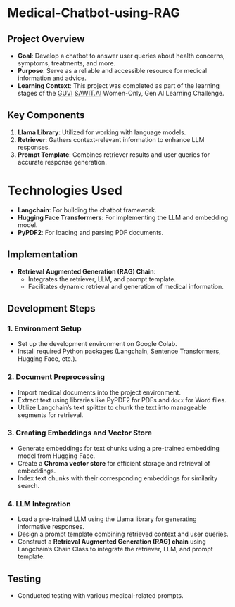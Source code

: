 # Medical-Chatbot-using-RAG

## Project Overview

- **Goal**: Develop a chatbot to answer user queries about health concerns, symptoms, treatments, and more.
- **Purpose**: Serve as a reliable and accessible resource for medical information and advice.
- **Learning Context**: This project was completed as part of the learning stages of the [GUVI](https://www.guvi.in/) [SAWIT.AI](https://sawitnetwork.com/sawit-ai) Women-Only, Gen AI Learning Challenge.
  
## Key Components

1. **Llama Library**: Utilized for working with language models.
2. **Retriever**: Gathers context-relevant information to enhance LLM responses.
3. **Prompt Template**: Combines retriever results and user queries for accurate response generation.

# Technologies Used

- **Langchain**: For building the chatbot framework.
- **Hugging Face Transformers**: For implementing the LLM and embedding model.
- **PyPDF2**: For loading and parsing PDF documents.

## Implementation

- **Retrieval Augmented Generation (RAG) Chain**:
  - Integrates the retriever, LLM, and prompt template.
  - Facilitates dynamic retrieval and generation of medical information.
 
## Development Steps

### 1. Environment Setup
- Set up the development environment on Google Colab.
- Install required Python packages (Langchain, Sentence Transformers, Hugging Face, etc.).

### 2. Document Preprocessing
- Import medical documents into the project environment.
- Extract text using libraries like PyPDF2 for PDFs and `docx` for Word files.
- Utilize Langchain’s text splitter to chunk the text into manageable segments for retrieval.

### 3. Creating Embeddings and Vector Store
- Generate embeddings for text chunks using a pre-trained embedding model from Hugging Face.
- Create a **Chroma vector store** for efficient storage and retrieval of embeddings.
- Index text chunks with their corresponding embeddings for similarity search.

### 4. LLM Integration
- Load a pre-trained LLM using the Llama library for generating informative responses.
- Design a prompt template combining retrieved context and user queries.
- Construct a **Retrieval Augmented Generation (RAG) chain** using Langchain’s Chain Class to integrate the retriever, LLM, and prompt template.

## Testing
- Conducted testing with various medical-related prompts.
